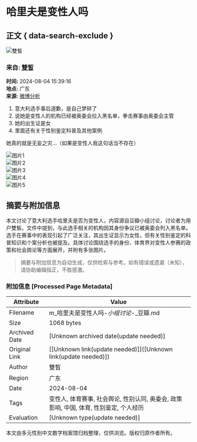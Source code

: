 # 哈里夫是变性人吗

## 正文 { data-search-exclude }


![雙皙](https://img3.doubanio.com/icon/up189648558-2.jpg)

### 来自: [雙皙](https://www.douban.com/people/189648558/)

**时间:** 2024-08-04 15:39:16  
**地点:** 广东  
**来源:** [微博分析](http://m.weibo.cn/status/5063570356177725)

1. 意大利选手事后道歉，是自己梦碎了
2. 说她是变性人的机构已经被奥委会拉入黑名单，拳击赛事由奥委会主管
3. 她的出生证是女
4. 里面还有关于性别鉴定科普及其他案例

她真的就是无妄之灾…（如果是变性人我这句话当不存在）

![图片1](https://img1.doubanio.com/view/group_topic/l/public/p657866459.webp)  
![图片2](https://img3.doubanio.com/view/group_topic/l/public/p657866462.webp)  
![图片3](https://img1.doubanio.com/view/group_topic/l/public/p657866458.webp)  
![图片4](https://img2.doubanio.com/view/group_topic/l/public/p657866461.webp)  
![图片5](https://img9.doubanio.com/view/group_topic/l/public/p657866464.webp)
<!-- tcd_original_link https://m.douban.com/group/topic/309515976/ -->


## 摘要与附加信息

<!-- tcd_abstract -->
本文讨论了意大利选手哈里夫是否为变性人，内容源自豆瓣小组讨论，讨论者为用户雙皙。文件中提到，与此选手相关的机构因其身份争议已被奥委会列入黑名单。选手在赛事中的表现引起了广泛关注，其出生证显示为女性，但有关性别鉴定的科普知识和个案分析也被提及。具体讨论围绕选手的身份、体育界对变性人参赛的政策和社会舆论等方面展开，并附有多张图片。
<!-- tcd_abstract_end -->

> 摘要与附加信息为自动生成，仅供检索与参考。如有错误或遗漏（未知），请协助编辑指正，不胜感激。

### 附加信息 [Processed Page Metadata]

| Attribute       | Value                                  |
|-----------------|----------------------------------------|
| Filename        | m_哈里夫是变性人吗-_小组讨论_-_豆瓣.md                             |
| Size            | 1068 bytes                           |
| Archived Date   | [Unknown archived date(update needed)]                             |
| Original Link   | [[Unknown link(update needed)]]([Unknown link(update needed)])                       |
| Author          | 雙皙                               |
| Region          | 广东                               |
| Date            | 2024-08-04                                 |
| Tags            | 变性人, 体育赛事, 社会舆论, 性别认同, 奥委会, 政策影响, 中国, 体育, 性别鉴定, 个人经历                                 |
| Evaluation            | [Unknown type(update needed)]                                 |
<!-- tcd_table_end -->

本文由多元性别中文数字档案馆归档整理，仅供浏览。版权归原作者所有。
